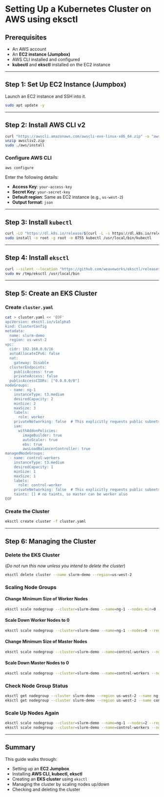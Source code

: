 # Setting Up a Kubernetes Cluster on AWS using eksctl

## Prerequisites
- An AWS account
- An **EC2 instance (Jumpbox)**
- AWS CLI installed and configured
- **kubectl** and **eksctl** installed on the EC2 instance

---

## Step 1: Set Up EC2 Instance (Jumpbox)
Launch an EC2 instance and SSH into it.

```sh
sudo apt update -y
```

---

## Step 2: Install AWS CLI v2
```sh
curl "https://awscli.amazonaws.com/awscli-exe-linux-x86_64.zip" -o "awscliv2.zip"
unzip awscliv2.zip
sudo ./aws/install
```

### Configure AWS CLI
```sh
aws configure
```
Enter the following details:
- **Access Key**: `your-access-key`
- **Secret Key**: `your-secret-key`
- **Default region**: Same as EC2 instance (e.g., `us-west-2`)
- **Output format**: `json`

---

## Step 3: Install `kubectl`
```sh
curl -LO "https://dl.k8s.io/release/$(curl -L -s https://dl.k8s.io/release/stable.txt)/bin/linux/amd64/kubectl"
sudo install -o root -g root -m 0755 kubectl /usr/local/bin/kubectl
```

---

## Step 4: Install `eksctl`
```sh
curl --silent --location "https://github.com/weaveworks/eksctl/releases/latest/download/eksctl_$(uname -s)_amd64.tar.gz" | tar xz -C /tmp
sudo mv /tmp/eksctl /usr/local/bin
```

---

## Step 5: Create an EKS Cluster

### Create `cluster.yaml`
```sh
cat > cluster.yaml << 'EOF'
apiVersion: eksctl.io/v1alpha5
kind: ClusterConfig
metadata:
  name: slurm-demo
  region: us-west-2
vpc:
  cidr: 192.168.0.0/16
  autoAllocateIPv6: false
  nat:
    gateway: Disable
  clusterEndpoints:
    publicAccess: true
    privateAccess: false
  publicAccessCIDRs: ["0.0.0.0/0"]
nodeGroups:
  - name: ng-1
    instanceType: t3.medium
    desiredCapacity: 2
    minSize: 2
    maxSize: 3
    labels:
      role: worker
    privateNetworking: false  # This explicitly requests public subnets
    iam:
      withAddonPolicies:
        imageBuilder: true
        autoScaler: true
        ebs: true
        awsLoadBalancerController: true
managedNodeGroups:
  - name: control-workers
    instanceType: t3.medium
    desiredCapacity: 1
    minSize: 1
    maxSize: 1
    labels:
      role: control-worker
    privateNetworking: false  # This explicitly requests public subnets
    taints: [] # no taints, so master can be worker also
EOF
```

### Create the Cluster
```sh
eksctl create cluster -f cluster.yaml
```

---

## Step 6: Managing the Cluster

### **Delete the EKS Cluster**
(*Do not run this now unless you intend to delete the cluster*)
```sh
eksctl delete cluster --name slurm-demo --region=us-west-2
```

### **Scaling Node Groups**

#### **Change Minimum Size of Worker Nodes**
```sh
eksctl scale nodegroup --cluster=slurm-demo --name=ng-1 --nodes-min=0 --nodes-max=3 --region=us-west-2
```

#### **Scale Down Worker Nodes to 0**
```sh
eksctl scale nodegroup --cluster=slurm-demo --name=ng-1 --nodes=0 --region=us-west-2
```

#### **Change Minimum Size of Master Nodes**
```sh
eksctl scale nodegroup --cluster=slurm-demo --name=control-workers --nodes-min=0 --nodes-max=1 --region=us-west-2
```

#### **Scale Down Master Nodes to 0**
```sh
eksctl scale nodegroup --cluster=slurm-demo --name=control-workers --nodes=0 --region=us-west-2
```

### **Check Node Group Status**
```sh
eksctl get nodegroup --cluster slurm-demo --region us-west-2 --name ng-1
eksctl get nodegroup --cluster slurm-demo --region us-west-2 --name control-workers
```

### **Scale Up Nodes Again**
```sh
eksctl scale nodegroup --cluster=slurm-demo --name=ng-1 --nodes=2 --region=us-west-2
eksctl scale nodegroup --cluster=slurm-demo --name=control-workers --nodes=1 --region=us-west-2
```

---

## **Summary**
This guide walks through:
- Setting up an **EC2 Jumpbox**
- Installing **AWS CLI, kubectl, eksctl**
- Creating an **EKS cluster** using `eksctl`
- Managing the cluster by scaling nodes up/down
- Checking and deleting the cluster
